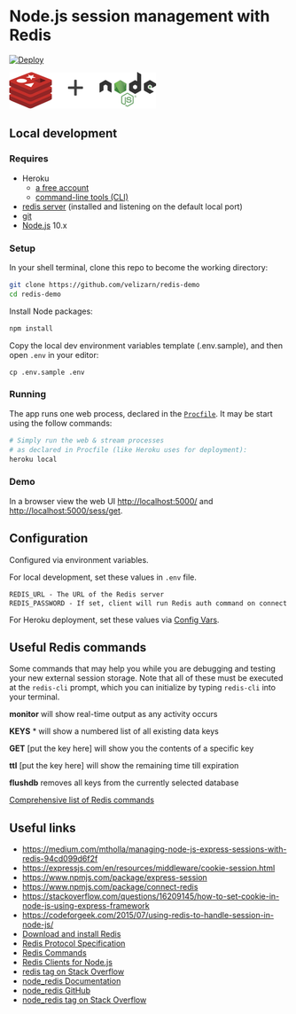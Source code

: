 # Node.js session management with Redis

[![Deploy](https://www.herokucdn.com/deploy/button.svg)](https://heroku.com/deploy)

![Redis session management with Node.js](public/img/redis-node.png)

## Local development

### Requires

* Heroku
  * [a free account](https://signup.heroku.com)
  * [command-line tools (CLI)](https://devcenter.heroku.com/articles/heroku-command-line)
* [redis server](https://redis.io/download) (installed and listening on the default local port)
* [git](https://git-scm.com/book/en/v2/Getting-Started-Installing-Git)
* [Node.js](https://nodejs.org) 10.x

### Setup

In your shell terminal, clone this repo to become the working directory:

```bash
git clone https://github.com/velizarn/redis-demo
cd redis-demo
```

Install Node packages:

```bash
npm install
```
Copy the local dev environment variables template (.env.sample), and then open `.env` in your editor:

```
cp .env.sample .env
```

### Running

The app runs one web process, declared in the [`Procfile`](Procfile). It may be start using the follow commands:

```bash
# Simply run the web & stream processes
# as declared in Procfile (like Heroku uses for deployment):
heroku local
```

### Demo

In a browser view the web UI [http://localhost:5000/](http://localhost:5000/) and [http://localhost:5000/sess/get](http://localhost:5000/sess/get).

## Configuration

Configured via environment variables.

For local development, set these values in `.env` file.

```
REDIS_URL - The URL of the Redis server
REDIS_PASSWORD - If set, client will run Redis auth command on connect
```

For Heroku deployment, set these values via [Config Vars](https://devcenter.heroku.com/articles/config-vars).

## Useful Redis commands

Some commands that may help you while you are debugging and testing your new external session storage. Note that all of these must be executed at the `redis-cli` prompt, which you can initialize by typing `redis-cli` into your terminal.

**monitor** will show real-time output as any activity occurs

**KEYS** \* will show a numbered list of all existing data keys

**GET** [put the key here] will show you the contents of a specific key

**ttl** [put the key here] will show the remaining time till expiration

**flushdb** removes all keys from the currently selected database

[Comprehensive list of Redis commands](https://redis.io/commands)

## Useful links

- https://medium.com/mtholla/managing-node-js-express-sessions-with-redis-94cd099d6f2f
- https://expressjs.com/en/resources/middleware/cookie-session.html
- https://www.npmjs.com/package/express-session
- https://www.npmjs.com/package/connect-redis
- https://stackoverflow.com/questions/16209145/how-to-set-cookie-in-node-js-using-express-framework
- https://codeforgeek.com/2015/07/using-redis-to-handle-session-in-node-js/
- [Download and install Redis](https://redis.io/download)
- [Redis Protocol Specification](https://redis.io/topics/protocol)
- [Redis Commands](https://redis.io/commands)
- [Redis Clients for Node.js](https://redis.io/clients#nodejs)
- [redis tag on Stack Overflow](https://stackoverflow.com/questions/tagged/redis)
- [node_redis Documentation](http://redis.js.org/)
- [node_redis GitHub](https://github.com/noderedis/node_redis)
- [node_redis tag on Stack Overflow](https://stackoverflow.com/questions/tagged/node-redis)
